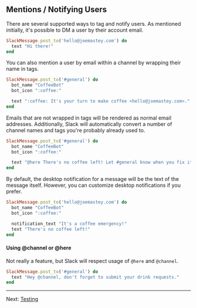 ## Mentions / Notifying Users

There are several supported ways to tag and notify users. As mentioned
initially, it's possible to DM a user by their account email.

```ruby
SlackMessage.post_to('hello@joemastey.com') do
  text "Hi there!"
end
```

You can also mention a user by email within a channel by wrapping their name in
tags.

```ruby
SlackMessage.post_to('#general') do
  bot_name "CoffeeBot"
  bot_icon ":coffee:"

  text ":coffee: It's your turn to make coffee <hello@joemastey.com>."
end
```

Emails that are not wrapped in tags will be rendered as normal email addresses.
Additionally, Slack will automatically convert a number of channel names and
tags you're probably already used to.

```ruby
SlackMessage.post_to('#general') do
  bot_name "CoffeeBot"
  bot_icon ":coffee:"

  text "@here There's no coffee left! Let #general know when you fix it."
end
```

By default, the desktop notification for a message will be the text of the
message itself. However, you can customize desktop notifications if you prefer.

```ruby
SlackMessage.post_to('hello@joemastey.com') do
  bot_name "CoffeeBot"
  bot_icon ":coffee:"

  notification_text "It's a coffee emergency!"
  text "There's no coffee left!"
end
```

#### Using @channel or @here

Not really a feature, but Slack will respect usage of `@here` and `@channel`.

```ruby
SlackMessage.post_to('#general') do
  text "Hey @channel, don't forget to submit your drink requests."
end
```

---

Next: [Testing](https://jmmastey.github.io/slack_message/07_testing)
